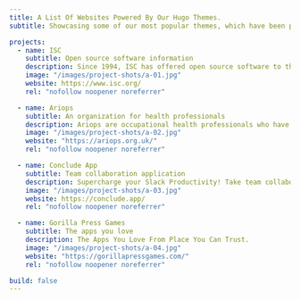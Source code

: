 ```yaml
---
title: A List Of Websites Powered By Our Hugo Themes.
subtitle: Showcasing some of our most popular themes, which have been purchased by a variety of companie around the world

projects:
  - name: ISC
    subtitle: Open source software information
    description: Since 1994, ISC has offered open source software to the Internet community. Only open source offers professionally developed, fully supported software with the added benefit of code contributions and feedback from the best minds worldwide.
    image: "/images/project-shots/a-01.jpg"
    website: https://www.isc.org/
    rel: "nofollow noopener noreferrer"

  - name: Ariops
    subtitle: An organization for health professionals
    description: Ariops are occupational health professionals who have an interest in the Railway Industry. Sharing a common professional interest arising from our experience in the industry. Ariops created this space to share knowledge and resources.
    image: "/images/project-shots/a-02.jpg"
    website: "https://ariops.org.uk/"
    rel: "nofollow noopener noreferrer"

  - name: Conclude App
    subtitle: Team collaboration application
    description: Supercharge your Slack Productivity! Take team collaboration to a higher level with Conclude. Deploy conversation apps in minutes - without writing code.
    image: "/images/project-shots/a-03.jpg"
    website: https://conclude.app/
    rel: "nofollow noopener noreferrer"

  - name: Gorilla Press Games
    subtitle: The apps you love
    description: The Apps You Love From Place You Can Trust.
    image: "/images/project-shots/a-04.jpg"
    website: "https://gorillapressgames.com/"
    rel: "nofollow noopener noreferrer"

build: false
---
```

